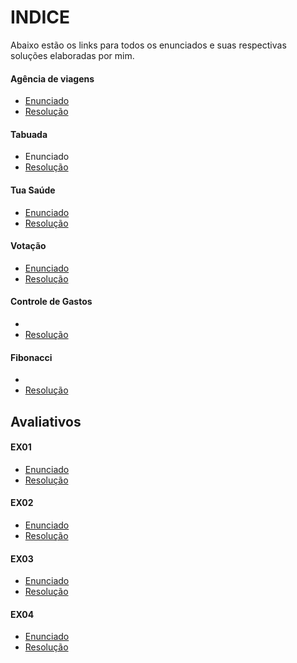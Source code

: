 # INDICE

Abaixo estão os links para todos os enunciados e suas respectivas soluções elaboradas por mim.

<h4>Agência de viagens</h4>
<ul>
<li><a href="https://github.com/brunoesm07/Projeto_Fintech_ADS-FIAP/blob/main/Exerc%C3%ADcios%20em%20Python-FIAP/agencia-viagens.md">Enunciado</a></li>
<li><a href="https://github.com/brunoesm07/Projeto_Fintech_ADS-FIAP/blob/main/Exerc%C3%ADcios%20em%20Python-FIAP/Agencia-Viagens.py"> Resolução </a></li>
</ul>

<h4>Tabuada</h4>
<ul>
<li>Enunciado</li>
<li><a href="https://github.com/brunoesm07/Projeto_Fintech_ADS-FIAP/blob/main/Exerc%C3%ADcios%20em%20Python-FIAP/Tabuada.py">Resolução</a></li>
</ul>

<h4>Tua Saúde</h4>
<ul>
<li><a href="https://github.com/brunoesm07/Projeto_Fintech_ADS-FIAP/blob/main/Exerc%C3%ADcios%20em%20Python-FIAP/tua-saude.md">Enunciado</a></li>
<li><a href="https://github.com/brunoesm07/Projeto_Fintech_ADS-FIAP/blob/main/Exerc%C3%ADcios%20em%20Python-FIAP/Tua-Saude.py">Resolução</a></li>
</ul>

<h4>Votação</h4>
<ul>
<li><a href="https://github.com/brunoesm07/Projeto_Fintech_ADS-FIAP/blob/main/Exerc%C3%ADcios%20em%20Python-FIAP/vota%C3%A7%C3%A3o.md">Enunciado</a></li>
<li><a href="https://github.com/brunoesm07/Projeto_Fintech_ADS-FIAP/blob/main/Exerc%C3%ADcios%20em%20Python-FIAP/Vota%C3%A7%C3%A3o.py">Resolução</a></li>
</ul>

<h4>Controle de Gastos</h4>
<ul>
<li><a href=""></a></li>
<li><a href="https://github.com/brunoesm07/Projeto_Fintech_ADS-FIAP/blob/main/Exerc%C3%ADcios%20em%20Python-FIAP/Controle-gastos.py">Resolução</a></li>
</ul>

<h4>Fibonacci</h4>
<ul>
<li><a href=""></a></li>
<li><a href="https://github.com/brunoesm07/Projeto_Fintech_ADS-FIAP/blob/main/Exerc%C3%ADcios%20em%20Python-FIAP/Fibonacci.py">Resolução</a></li>
</ul>

<h2>Avaliativos</h2>

<h4>EX01</h4>
<ul>
<li><a href="https://github.com/brunoesm07/Projeto_Fintech_ADS-FIAP/blob/main/Exerc%C3%ADcios%20em%20Python-FIAP/EX01.md">Enunciado</a></li>
<li><a href="https://github.com/brunoesm07/Projeto_Fintech_ADS-FIAP/blob/main/Exerc%C3%ADcios%20em%20Python-FIAP/RM96757_EX01.py">Resolução</a></li>
</ul>

<h4>EX02</h4>
<ul>
<li><a href="https://github.com/brunoesm07/Projeto_Fintech_ADS-FIAP/blob/main/Exerc%C3%ADcios%20em%20Python-FIAP/EX02.md">Enunciado</a></li>
<li><a href="https://github.com/brunoesm07/Projeto_Fintech_ADS-FIAP/blob/main/Exerc%C3%ADcios%20em%20Python-FIAP/RM96757_EX02.py">Resolução</a></li>
</ul>

<h4>EX03</h4>
<ul>
<li><a href="https://github.com/brunoesm07/Projeto_Fintech_ADS-FIAP/blob/main/Exerc%C3%ADcios%20em%20Python-FIAP/EX03.md">Enunciado</a></li>
<li><a href="https://github.com/brunoesm07/Projeto_Fintech_ADS-FIAP/blob/main/Exerc%C3%ADcios%20em%20Python-FIAP/RM96757_EX03.py">Resolução</a></li>
</ul>

<h4>EX04</h4>
<ul>
<li><a href="https://github.com/brunoesm07/Projeto_Fintech_ADS-FIAP/blob/main/Exerc%C3%ADcios%20em%20Python-FIAP/EX04.md">Enunciado</a></li>
<li><a href="https://github.com/brunoesm07/Projeto_Fintech_ADS-FIAP/blob/main/Exerc%C3%ADcios%20em%20Python-FIAP/RM96757_EX04.py">Resolução</a></li>
</ul>
